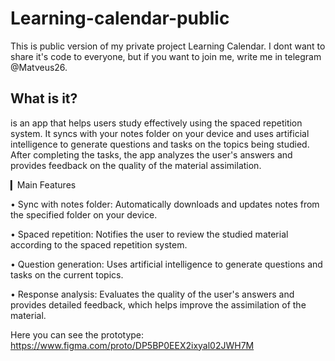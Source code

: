 # Learning-calendar-public
This is public version of my private project Learning Calendar. I dont want to share it's code to everyone, but if you want to join me, write me in telegram @Matveus26.

## What is it?
is an app that helps users study effectively using the spaced repetition system. It syncs with your notes folder on your device and uses artificial intelligence to generate questions and tasks on the topics being studied. After completing the tasks, the app analyzes the user's answers and provides feedback on the quality of the material assimilation.

▎Main Features

• Sync with notes folder: Automatically downloads and updates notes from the specified folder on your device.

• Spaced repetition: Notifies the user to review the studied material according to the spaced repetition system.

• Question generation: Uses artificial intelligence to generate questions and tasks on the current topics.

• Response analysis: Evaluates the quality of the user's answers and provides detailed feedback, which helps improve the assimilation of the material.

Here you can see the prototype: https://www.figma.com/proto/DP5BP0EEX2ixyal02JWH7M
